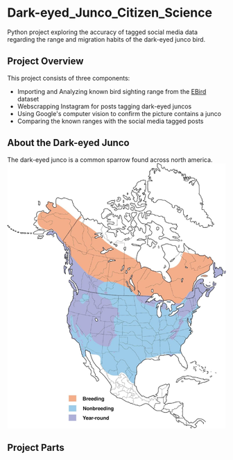 # Dark-eyed_Junco_Citizen_Science
Python project exploring the accuracy of tagged social media data regarding the range and migration habits of the dark-eyed junco bird.

## Project Overview
This project consists of three components:
* Importing and Analyzing known bird sighting range from the [EBird](https://ebird.org/home) dataset
* Webscrapping Instagram for posts tagging dark-eyed juncos
* Using Google's computer vision to confirm the picture contains a junco
* Comparing the known ranges with the social media tagged posts

## About the Dark-eyed Junco
The dark-eyed junco is a common sparrow found across north america.
![Junco Range Map](/images/dark-eyed-junco-range.jpg)

## Project Parts
